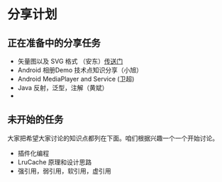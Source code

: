 # 分享计划

## 正在准备中的分享任务

* 矢量图以及 SVG 格式 （安东）[传送门](article/svg.md)
* Android 相册Demo 技术点知识分享（小旭）
* Android MediaPlayer and Service (卫超)
* Java 反射，泛型，注解（黄斌）
* 

## 未开始的任务

大家把希望大家讨论的知识点都列在下面。咱们根据兴趣一个一个开始讨论。

* 插件化编程
* LruCache 原理和设计思路
* 强引用，弱引用，软引用，虚引用
